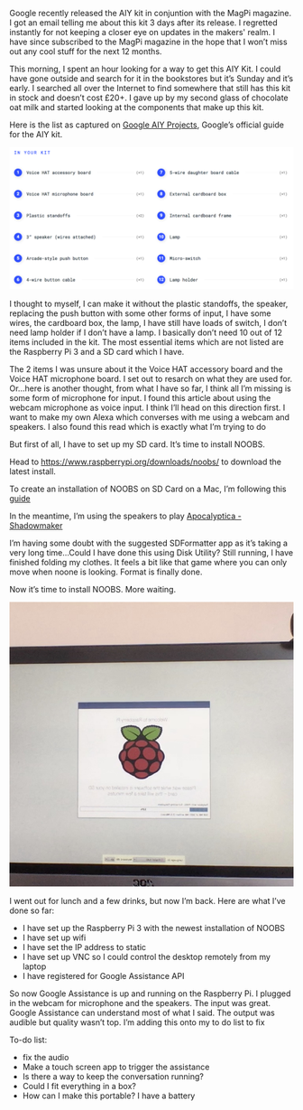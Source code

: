 Google recently released the AIY kit in conjuntion with the MagPi magazine. I got an email telling me about this kit 3 days after its release. I regretted instantly for not keeping a closer eye on updates in the makers' realm. I have since subscribed to the MagPi magazine in the hope that I won’t miss out any cool stuff for the next 12 months.

This morning, I spent an hour looking for a way to get this AIY Kit. I could have gone outside and search for it in the bookstores but it’s Sunday and it’s early. I searched all over the Internet to find somewhere that still has this kit in stock and doesn’t cost £20+. I gave up by my second glass of chocolate oat milk and started looking at the components that make up this kit.

Here is the list as captured on [Google AIY Projects](https://aiyprojects.withgoogle.com/voice/), Google’s official guide for the AIY kit.

![Screenshot from Google AIY](/assets/AIY.png)

I thought to myself, I can make it without the plastic standoffs, the speaker, replacing the push button with some other forms of input, I have some wires, the cardboard box, the lamp, I have still have loads of switch, I don’t need lamp holder if I don’t have a lamp. I basically don’t need 10 out of 12 items included in the kit. The most essential items which are not listed are the Raspberry Pi 3 and a SD card which I have.

The 2 items I was unsure about it the Voice HAT accessory board and the Voice HAT microphone board. I set out to resarch on what they are used for. Or…here is another thought, from what I have so far, I think all I’m missing is some form of microphone for input. I found this article about using the webcam microphone as voice input. I think I’ll head on this direction first. I want to make my own Alexa which converses with me using a webcam and speakers. I also found this read which is exactly what I’m trying to do

But first of all, I have to set up my SD card. It’s time to install NOOBS.

Head to https://www.raspberrypi.org/downloads/noobs/ to download the latest install.

To create an installation of NOOBS on SD Card on a Mac, I’m following this [guide](https://computers.tutsplus.com/tutorials/how-to-install-noobs-on-a-raspberry-pi-with-a-mac--mac-57831)

In the meantime, I’m using the speakers to play [Apocalyptica - Shadowmaker](https://play.spotify.com/album/34RyPrb9qW7uSCLGpeLrBQ?play=true&utm_source=open.spotify.com&utm_medium=open)

I’m having some doubt with the suggested SDFormatter app as it’s taking a very long time…Could I have done this using Disk Utility? Still running, I have finished folding my clothes. It feels a bit like that game where you can only move when noone is looking. Format is finally done.

Now it’s time to install NOOBS. More waiting.

![Screenshot from NOOBS installation](/assets/install-OS.jpg)

I went out for lunch and a few drinks, but now I’m back. Here are what I’ve done so far:
 - I have set up the Raspberry Pi 3 with the newest installation of NOOBS
 - I have set up wifi
 - I have set the IP address to static
 - I have set up VNC so I could control the desktop remotely from my laptop
 - I have registered for Google Assistance API

So now Google Assistance is up and running on the Raspberry Pi. I plugged in the webcam for microphone and the speakers. The input was great. Google Assistance can understand most of what I said. The output was audible but quality wasn’t top. I’m adding this onto my to do list to fix

To-do list:
 - fix the audio
 - Make a touch screen app to trigger the assistance
 - Is there a way to keep the conversation running?
 - Could I fit everything in a box?
 - How can I make this portable? I have a battery











